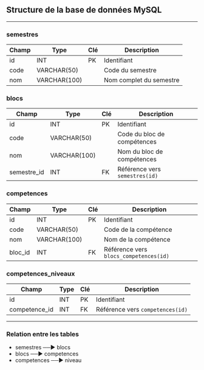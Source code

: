 ## Structure de la base de données MySQL

---

### semestres

| Champ    | Type        | Clé       | Description                  |
|----------|-------------|-----------|------------------------------|
| id       | INT         | PK        | Identifiant                  |
| code     | VARCHAR(50) |           | Code du semestre             |
| nom      | VARCHAR(100)|           | Nom complet du semestre      |

### blocs

| Champ       | Type        | Clé       | Description                                  |
|-------------|-------------|-----------|----------------------------------------------|
| id          | INT         | PK        | Identifiant                                  |
| code        | VARCHAR(50) |           | Code du bloc de compétences                  |
| nom         | VARCHAR(100)|           | Nom du bloc de compétences                   |
| semestre_id | INT         | FK        | Référence vers `semestres(id)`               |

### competences

| Champ     | Type        | Clé       | Description                                  |
|-----------|-------------|-----------|----------------------------------------------|
| id        | INT         | PK        | Identifiant                                  |
| code      | VARCHAR(50) |           | Code de la compétence                        |
| nom       | VARCHAR(100)|           | Nom de la compétence                         |
| bloc_id   | INT         | FK        | Référence vers `blocs_competences(id)`       |

### competences_niveaux

| Champ         | Type        | Clé       | Description                                |
|---------------|-------------|-----------|--------------------------------------------|
| id            | INT         | PK        | Identifiant                                |
| competence_id | INT         | FK        | Référence vers `competences(id)`           |

---

### Relation entre les tables

- semestres ──▶ blocs
- blocs ──▶ competences
- competences ──▶ niveau
